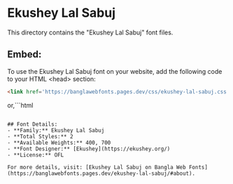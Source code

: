 # Ekushey Lal Sabuj

This directory contains the "Ekushey Lal Sabuj" font files.

## Embed:
To use the Ekushey Lal Sabuj font on your website, add the following code to your HTML &lt;head&gt; section:
```html
<link href='https://banglawebfonts.pages.dev/css/ekushey-lal-sabuj.css' rel='stylesheet'>
```

or,```html
<style>
@import url('https://banglawebfonts.pages.dev/css/ekushey-lal-sabuj.css');
</style>
```

## Font Details:
- **Family:** Ekushey Lal Sabuj
- **Total Styles:** 2
- **Available Weights:** 400, 700
- **Font Designer:** [Ekushey](https://ekushey.org/)
- **License:** OFL

For more details, visit: [Ekushey Lal Sabuj on Bangla Web Fonts](https://banglawebfonts.pages.dev/ekushey-lal-sabuj/#about).